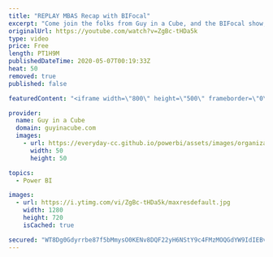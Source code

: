 ```yaml
---
title: "REPLAY MBAS Recap with BIFocal"
excerpt: "Come join the folks from Guy in a Cube, and the BIFocal show,  as we talk about the live Microsoft Business Application Summit event.  This will be a virtual Power Pint event to just hang out, discuss new items around the Power Platform (Power BI, Power Apps, Power Automate and Power Virtual Agent) and"
originalUrl: https://youtube.com/watch?v=ZgBc-tHDa5k
type: video
price: Free
length: PT1H9M
publishedDateTime: 2020-05-07T00:19:33Z
heat: 50
removed: true
published: false

featuredContent: "<iframe width=\"800\" height=\"500\" frameborder=\"0\" src=\"https://www.youtube.com/embed/ZgBc-tHDa5k\" allow=\"accelerometer; autoplay; encrypted-media; gyroscope; picture-in-picture\" allowfullscreen></iframe>"

provider:
  name: Guy in a Cube
  domain: guyinacube.com
  images:
    - url: https://everyday-cc.github.io/powerbi/assets/images/organizations/guyinacube.com-50x50.jpg
      width: 50
      height: 50

topics:
  - Power BI

images:
  - url: https://i.ytimg.com/vi/ZgBc-tHDa5k/maxresdefault.jpg
    width: 1280
    height: 720
    isCached: true

secured: "WT8Dg0Gdyrrbe87f5bMmysO0KENv8DQF22yH6NStY9c4FMzMOQGdYW9IdIEBv/w0s/zwFn3n4CmdgeLGfdhutn2ax7GQ5CZDKW8H2Cqy9PEe/vqs01Ai1grzN/KdM0d+3SZuP3uelfax7/fODBHz+fp6ENSRuqKppJn3+4Pj2KOjxeJL0UB8HuQHVwvLzYXfXqJLKl3t9DPlERj0gGvClvFgNmMRvmAtZDLWhWaYyKM4d1sukpuQFY/aLG5GpcQvMUmu7LLNjLQFd8XUO67+jTU4sC3KvLe3qW2gZlYl05SKyaEqBJiY2PjxVontq44rC4Xd1y/KT14G3IU9QM0T24BKCqhQiT6evB0XPQ/bus7sbcwiXof2u/AVvMtlm9uTOOdsxEYu5/oigiSpdewirRl9Wwv5TfR/9qfbrR81w8E=;9/rq9tAc8Ct6L8MJo/+gQw=="
---
```


